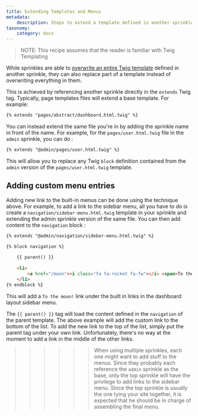 ```yaml
---
title: Extending Templates and Menus
metadata:
    description: Steps to extend a template defined in another sprinkle.
taxonomy:
    category: docs
---
```


>NOTE: This recipe assumes that the reader is familiar with Twig Templating

While sprinkles are able to [overwrite an entire Twig template](/templating-with-twig/sprinkle-templates#OverridingSprinkletemplates) defined in another sprinkle, they can also replace part of a template instead of overwriting everything in them.

This is achieved by referencing another sprinkle directly in the `extends` Twig tag. Typically, page templates files will extend a base template. For example:

```html
{% extends "pages/abstract/dashboard.html.twig" %}
```

You can instead extend the same file you're in by adding the sprinkle name in front of the name. For example, for the `pages/user.html.twig` file in the `admin` sprinkle, you can do :

```html
{% extends "@admin/pages/user.html.twig" %}
```

This will allow you to replace any Twig `block` definition contained from the `admin` version of the `pages/user.html.twig` template.


## Adding custom menu entries

Adding new link to the built-in menus can be done using the technique above. For example, to add a link to the sidebar menu, all you have to do is create a `navigation/sidebar-menu.html.twig` template in your sprinkle and extending the admin sprinkle version of the same file. You can then add content to the `navigation` block :

```html
{% extends "@admin/navigation/sidebar-menu.html.twig" %}

{% block navigation %}
    
    {{ parent() }}
    
    <li>
        <a href="/moon"><i class="fa fa-rocket fa-fw"></i> <span>To the moon !</span></a>
    </li>
{% endblock %}
``` 

This will add a `To the moon!` link under the built in links in the dashboard layout sidebar menu. 

The `{{ parent() }}` tag will load the content defined in the `navigation` of the parent template. The above example will add the custom link to the bottom of the list. To add the new link to the top of the list, simply put the parent tag under your own link. Unfortunately, there's no way at the moment to add a link in the middle of the other links.

>>>>>> When using multiple sprinkles, each one might want to add stuff to the menus. Since they probably each reference the `admin` sprinkle as the base, only the top sprinkle will have the privilege to add links to the sidebar menu. Since the top sprinkle is usually the one tying your site together, it is expected that he should be in charge of assembling the final menu.